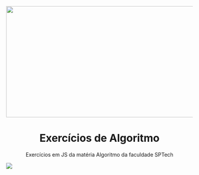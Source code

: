 <img src="https://miro.medium.com/max/1100/0*fcnL6h72kX6skH7H.jpeg" height="300px" width="1100px">
<h1 align="center">Exercícios de Algoritmo</h1> 
<p align="center">Exercícios em JS da matéria Algoritmo da faculdade SPTech</p>
<div>
<img src="https://img.shields.io/badge/Made%20with-JavaScript-1f425f.svg">
</div>
